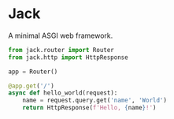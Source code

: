 # Jack
A minimal ASGI web framework.

```python
from jack.router import Router
from jack.http import HttpResponse

app = Router()

@app.get('/')
async def hello_world(request):
    name = request.query.get('name', 'World')
    return HttpResponse(f'Hello, {name}!')
```
